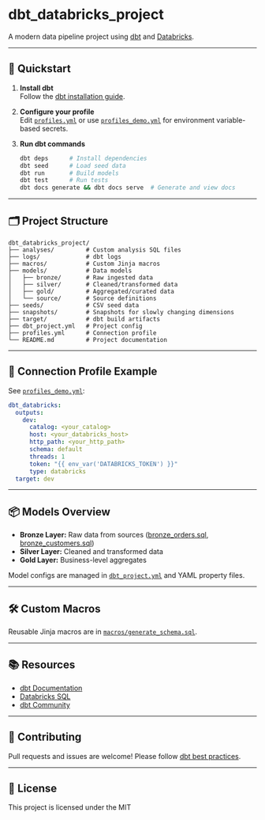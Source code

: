 # dbt_databricks_project

A modern data pipeline project using [dbt](https://www.getdbt.com/) and [Databricks](https://www.databricks.com/).

---

## 🚀 Quickstart

1. **Install dbt**  
   Follow the [dbt installation guide](https://docs.getdbt.com/docs/installation).

2. **Configure your profile**  
   Edit [`profiles.yml`](profiles.yml) or use [`profiles_demo.yml`](profiles_demo.yml) for environment variable-based secrets.

3. **Run dbt commands**
   ```sh
   dbt deps      # Install dependencies
   dbt seed      # Load seed data
   dbt run       # Build models
   dbt test      # Run tests
   dbt docs generate && dbt docs serve  # Generate and view docs
   ```

---

## 🗂️ Project Structure

```
dbt_databricks_project/
├── analyses/         # Custom analysis SQL files
├── logs/             # dbt logs
├── macros/           # Custom Jinja macros
├── models/           # Data models
│   ├── bronze/       # Raw ingested data
│   ├── silver/       # Cleaned/transformed data
│   ├── gold/         # Aggregated/curated data
│   └── source/       # Source definitions
├── seeds/            # CSV seed data
├── snapshots/        # Snapshots for slowly changing dimensions
├── target/           # dbt build artifacts
├── dbt_project.yml   # Project config
├── profiles.yml      # Connection profile
└── README.md         # Project documentation
```

---

## 🔑 Connection Profile Example

See [`profiles_demo.yml`](profiles_demo.yml):

```yaml
dbt_databricks:
  outputs:
    dev:
      catalog: <your_catalog>
      host: <your_databricks_host>
      http_path: <your_http_path>
      schema: default
      threads: 1
      token: "{{ env_var('DATABRICKS_TOKEN') }}"
      type: databricks
  target: dev
```

---

## 📦 Models Overview

- **Bronze Layer:** Raw data from sources ([bronze_orders.sql](models/bronze/bronze_orders.sql), [bronze_customers.sql](models/bronze/bronze_customers.sql))
- **Silver Layer:** Cleaned and transformed data
- **Gold Layer:** Business-level aggregates

Model configs are managed in [`dbt_project.yml`](dbt_project.yml) and YAML property files.

---

## 🛠️ Custom Macros

Reusable Jinja macros are in [`macros/generate_schema.sql`](macros/generate_schema.sql).

---

## 📚 Resources

- [dbt Documentation](https://docs.getdbt.com/docs/introduction)
- [Databricks SQL](https://docs.databricks.com/sql/index.html)
- [dbt Community](https://community.getdbt.com/)

---

## 🤝 Contributing

Pull requests and issues are welcome! Please follow [dbt best practices](https://docs.getdbt.com/docs/guides/best-practices).

---

## 📝 License

This project is licensed under the MIT
